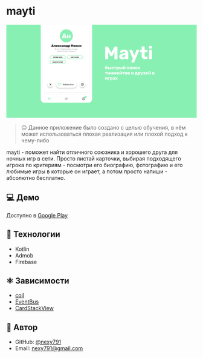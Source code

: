 # mayti

![информация](./intro.png)

> 😖 Данное приложение было создано с целью обучения, в нём может использоваться плохая реализация или плохой подход к чему-либо

 mayti - поможет найти отличного союзника и хорошего друга для ночных игр в сети. Просто листай карточки, выбирая подходящего игрока по критериям - посмотри его биографию, фотографию и его любимые игры в которые он играет, а потом просто напиши - абсолютно бесплатно.
 
## 💻 Демо

Доступно в [Google Play](https://play.google.com/store/apps/details?id=com.ribsky.mayti)

## 🤔 Технологии

* Kotlin
* Admob
* Firebase

## ⚛ Зависимости

* [coil](https://github.com/coil-kt/coil)
* [EventBus](https://github.com/greenrobot/EventBus)
* [CardStackView](https://github.com/yuyakaido/CardStackView)


## 🤠 Автор

* GitHub: [@nexy791](https://github.com/nexy791)
* Email: nexy791@gmail.com

